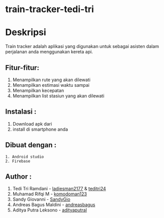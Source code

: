# train-tracker-tedi-tri

# Deskripsi

Train tracker adalah aplikasi yang digunakan untuk sebagai asisten dalam perjalanan anda menggunakan kereta api.

## Fitur-fitur:

1. Menampilkan rute yang akan dilewati 
2. Menampilkan estimasi waktu sampai
3. Menampilkan kecepatan 
4. Menampilkan list stasiun yang akan dilewati

## Instalasi : 
1. Download apk dari 
2. install di smartphone anda

## Dibuat dengan :
```
1. Android studio
2. Firebase
```

## Author :
1. Tedi Tri Ramdani - [ladiesman2177](https://github.com/ladiesman2177) & [teditri24](https://github.com/teditri24)
2. Muhamad Rifqi M - [komodoman123](https://github.com/komodoman123)
3. Sandy Giovanni - [SandyGio](https://github.com/SandyGio)
4. Andreas Bagus Maldini - [andreasbagus](https://github.com/andreasbagus)
5. Aditya Putra Leksono - [adityaputral](https://github.com/adityaputral)
